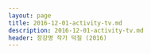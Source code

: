 ```yaml
---
layout: page
title: 2016-12-01-activity-tv.md
description: 2016-12-01-activity-tv.md
header: 장강명 작가 덕질 (2016)
---
```

